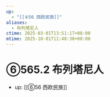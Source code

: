 ```yaml
---
up:
  - "[[⑥56 西欧民族]]"
aliases:
  - 布列塔尼人
ctime: 2025-03-01T13:51:17+08:00
mtime: 2025-10-01T11:40:30+08:00
---
```


# ⑥565.2 布列塔尼人

- up: [[⑥56 西欧民族]]
